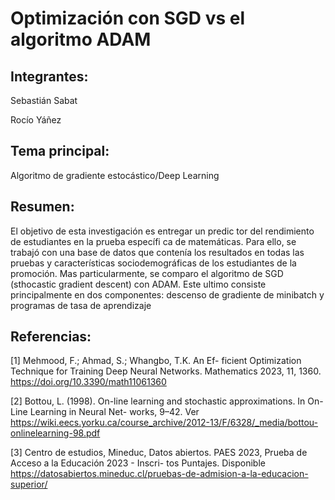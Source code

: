 # Optimización con SGD vs el algoritmo ADAM

## Integrantes:

Sebastián Sabat

Rocío Yáñez

## Tema principal:

Algoritmo de gradiente estocástico/Deep Learning

## Resumen:

El objetivo de esta investigación es entregar un predic
tor del rendimiento de estudiantes en la prueba específi
ca de matemáticas. Para ello, se trabajó con una base de
datos que contenía los resultados en todas las pruebas y
características sociodemográficas de los estudiantes de la
promoción. Mas particularmente, se comparo el algoritmo de
SGD (sthocastic gradient descent) con ADAM. Este ultimo
consiste principalmente en dos componentes: descenso de 
gradiente de minibatch y programas de tasa de aprendizaje

## Referencias:

[1] Mehmood, F.; Ahmad, S.; Whangbo, T.K. An Ef-
ficient Optimization Technique for Training Deep
Neural Networks. Mathematics 2023, 11, 1360.
https://doi.org/10.3390/math11061360

[2] Bottou, L. (1998). On-line learning and stochastic
approximations. In On-Line Learning in Neural Net-
works, 9–42. Ver 
https://wiki.eecs.yorku.ca/course_archive/2012-13/F/6328/_media/bottou-onlinelearning-98.pdf

[3] Centro de estudios, Mineduc, Datos abiertos. PAES
2023, Prueba de Acceso a la Educación 2023 - Inscri-
tos Puntajes. Disponible https://datosabiertos.mineduc.cl/pruebas-de-admision-a-la-educacion-superior/
